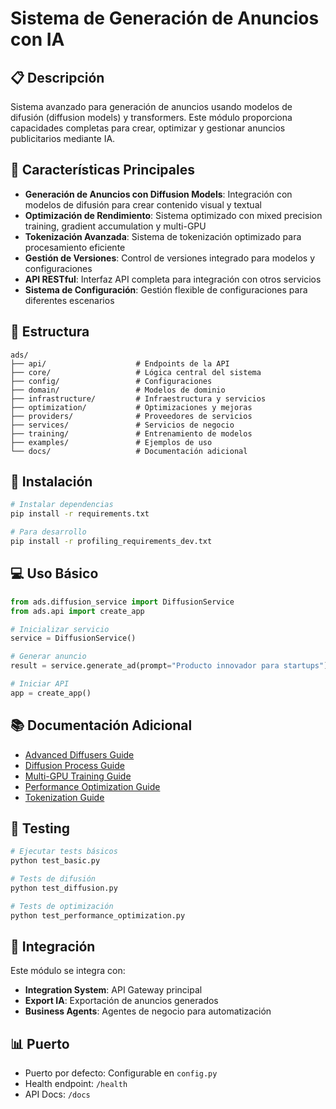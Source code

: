# Sistema de Generación de Anuncios con IA

## 📋 Descripción

Sistema avanzado para generación de anuncios usando modelos de difusión (diffusion models) y transformers. Este módulo proporciona capacidades completas para crear, optimizar y gestionar anuncios publicitarios mediante IA.

## 🚀 Características Principales

- **Generación de Anuncios con Diffusion Models**: Integración con modelos de difusión para crear contenido visual y textual
- **Optimización de Rendimiento**: Sistema optimizado con mixed precision training, gradient accumulation y multi-GPU
- **Tokenización Avanzada**: Sistema de tokenización optimizado para procesamiento eficiente
- **Gestión de Versiones**: Control de versiones integrado para modelos y configuraciones
- **API RESTful**: Interfaz API completa para integración con otros servicios
- **Sistema de Configuración**: Gestión flexible de configuraciones para diferentes escenarios

## 📁 Estructura

```
ads/
├── api/                    # Endpoints de la API
├── core/                   # Lógica central del sistema
├── config/                 # Configuraciones
├── domain/                 # Modelos de dominio
├── infrastructure/         # Infraestructura y servicios
├── optimization/           # Optimizaciones y mejoras
├── providers/              # Proveedores de servicios
├── services/               # Servicios de negocio
├── training/               # Entrenamiento de modelos
├── examples/               # Ejemplos de uso
└── docs/                   # Documentación adicional
```

## 🔧 Instalación

```bash
# Instalar dependencias
pip install -r requirements.txt

# Para desarrollo
pip install -r profiling_requirements_dev.txt
```

## 💻 Uso Básico

```python
from ads.diffusion_service import DiffusionService
from ads.api import create_app

# Inicializar servicio
service = DiffusionService()

# Generar anuncio
result = service.generate_ad(prompt="Producto innovador para startups")

# Iniciar API
app = create_app()
```

## 📚 Documentación Adicional

- [Advanced Diffusers Guide](ADVANCED_DIFFUSERS_GUIDE.md)
- [Diffusion Process Guide](DIFFUSION_PROCESS_GUIDE.md)
- [Multi-GPU Training Guide](MULTI_GPU_TRAINING_GUIDE.md)
- [Performance Optimization Guide](PERFORMANCE_OPTIMIZATION_GUIDE.md)
- [Tokenization Guide](TOKENIZATION_GUIDE.md)

## 🧪 Testing

```bash
# Ejecutar tests básicos
python test_basic.py

# Tests de difusión
python test_diffusion.py

# Tests de optimización
python test_performance_optimization.py
```

## 🔗 Integración

Este módulo se integra con:
- **Integration System**: API Gateway principal
- **Export IA**: Exportación de anuncios generados
- **Business Agents**: Agentes de negocio para automatización

## 📊 Puerto

- Puerto por defecto: Configurable en `config.py`
- Health endpoint: `/health`
- API Docs: `/docs`

